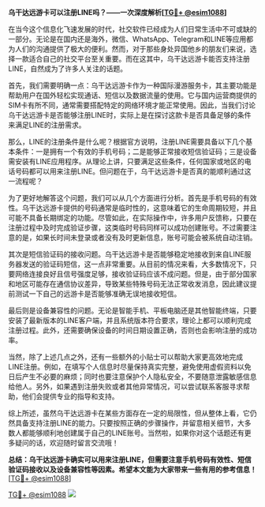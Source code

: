 **乌干达远游卡可以注册LINE吗？——一次深度解析[[TG💪+ @esim1088](https://t.me/s/esim1088)]**

在当今这个信息化飞速发展的时代，社交软件已经成为人们日常生活中不可或缺的一部分。无论是在国内还是海外，微信、WhatsApp、Telegram和LINE等应用都为人们的沟通提供了极大的便利。然而，对于那些身处异国他乡的朋友们来说，选择一款适合自己的社交平台至关重要。而在这其中，乌干达远游卡能否支持注册LINE，自然成为了许多人关注的话题。

首先，我们需要明确一点：乌干达远游卡作为一种国际漫游服务卡，其主要功能是帮助用户在国外轻松实现通话、短信以及数据流量的使用。它与国内运营商提供的SIM卡有所不同，通常需要搭配特定的网络环境才能正常使用。因此，当我们讨论乌干达远游卡是否能够注册LINE时，实际上是在探讨这款卡是否具备足够的条件来满足LINE的注册需求。

那么，LINE的注册条件是什么呢？根据官方说明，注册LINE需要具备以下几个基本条件：一是拥有一个有效的手机号码；二是能够正常接收短信验证码；三是设备需安装有LINE应用程序。从理论上讲，只要满足这些条件，任何国家或地区的电话号码都可以用来注册LINE。但问题在于，乌干达远游卡是否真的能顺利通过这一流程呢？

为了更好地解答这个问题，我们可以从几个方面进行分析。首先是手机号码的有效性。乌干达远游卡提供的号码通常是临时性的，这意味着它的生命周期较短，并且可能不具备长期绑定的功能。尽管如此，在实际操作中，许多用户反馈称，只要在注册过程中及时完成验证步骤，这类临时号码同样可以成功创建账号。不过需要注意的是，如果长时间未登录或者没有及时更新信息，账号可能会被系统自动注销。

其次是短信验证码的接收问题。乌干达远游卡是否能够稳定地接收到来自LINE服务器发送的验证码短信，这一点非常重要。从目前的情况来看，大多数情况下，只要网络连接良好且信号强度足够，接收验证码应该不成问题。但是，由于部分国家和地区可能存在通信协议差异，导致某些特殊号码无法正常收发消息，因此建议提前测试一下自己的远游卡是否能够准确无误地接收短信。

最后则是设备兼容性的问题。无论是智能手机、平板电脑还是其他智能终端，只要安装了最新版本的LINE客户端，并且系统版本符合要求，理论上都可以顺利完成注册过程。此外，还需要确保设备的时间日期设置正确，否则也会影响注册的成功率。

当然，除了上述几点之外，还有一些额外的小贴士可以帮助大家更高效地完成LINE注册。例如，在填写个人信息时尽量保持真实完整，避免使用虚假资料以免日后产生不必要的麻烦；同时也要注意保护个人隐私安全，不要随意泄露敏感信息给他人。另外，如果遇到注册失败或者其他异常情况，可以尝试联系客服寻求帮助，他们会提供专业的指导和支持。

综上所述，虽然乌干达远游卡在某些方面存在一定的局限性，但从整体上看，它仍然具备支持注册LINE的能力。只要按照正确的步骤操作，并留意相关细节，大多数人都能够顺利地创建属于自己的LINE账号。当然啦，如果你对这个话题还有更多疑问的话，欢迎随时留言交流哦！

**总结：乌干达远游卡确实可以用来注册LINE，但需要注意手机号码有效性、短信验证码接收以及设备兼容性等因素。希望本文能为大家带来一些有用的参考信息！**[[TG💪+ @esim1088](https://t.me/s/esim1088)]

[TG💪+ @esim1088](https://t.me/s/esim1088) ![](https://i.postimg.cc/4NQfJmqS/Snipaste-2025-05-13-00-14-12.png)